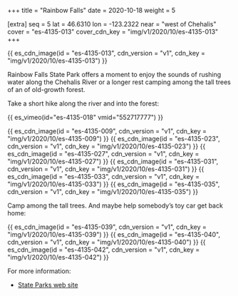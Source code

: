 +++
title = "Rainbow Falls"
date = 2020-10-18
weight = 5

[extra]
seq = 5
lat = 46.6310
lon = -123.2322
near = "west of Chehalis"
cover = "es-4135-013"
cover_cdn_key = "img/v1/2020/10/es-4135-013"
+++

{{ es_cdn_image(id = "es-4135-013", cdn_version = "v1", cdn_key = "img/v1/2020/10/es-4135-013") }}

Rainbow Falls State Park offers a moment to enjoy the sounds of rushing water along the Chehalis River or a longer rest camping among the tall trees of an of old-growth forest.

<!-- more -->

Take a short hike along the river and into the forest:

{{ es_vimeo(id="es-4135-018" vmid="552717777") }}

{{ es_cdn_image(id = "es-4135-009", cdn_version = "v1", cdn_key = "img/v1/2020/10/es-4135-009") }}
{{ es_cdn_image(id = "es-4135-023", cdn_version = "v1", cdn_key = "img/v1/2020/10/es-4135-023") }}
{{ es_cdn_image(id = "es-4135-027", cdn_version = "v1", cdn_key = "img/v1/2020/10/es-4135-027") }}
{{ es_cdn_image(id = "es-4135-031", cdn_version = "v1", cdn_key = "img/v1/2020/10/es-4135-031") }}
{{ es_cdn_image(id = "es-4135-033", cdn_version = "v1", cdn_key = "img/v1/2020/10/es-4135-033") }}
{{ es_cdn_image(id = "es-4135-035", cdn_version = "v1", cdn_key = "img/v1/2020/10/es-4135-035") }}

Camp among the tall trees. And maybe help somebody’s toy car get back home:

{{ es_cdn_image(id = "es-4135-039", cdn_version = "v1", cdn_key = "img/v1/2020/10/es-4135-039") }}
{{ es_cdn_image(id = "es-4135-040", cdn_version = "v1", cdn_key = "img/v1/2020/10/es-4135-040") }}
{{ es_cdn_image(id = "es-4135-042", cdn_version = "v1", cdn_key = "img/v1/2020/10/es-4135-042") }}

For more information:

* [State Parks web site](https://parks.state.wa.us/570/Rainbow-Falls)
